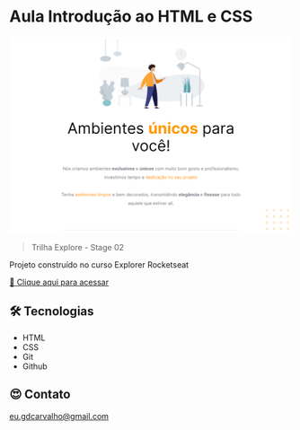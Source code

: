 # Aula Introdução ao HTML e CSS

![preview](./images/screen.png)

> Trilha Explore - Stage 02

Projeto construído no curso Explorer Rocketseat

[🔗 Clique aqui para acessar](https://ocaradaprogramacao.com.br/projeto-01-explorer/)


## 🛠 Tecnologias
- HTML
- CSS
- Git
- Github

## 😍 Contato

eu.gdcarvalho@gmail.com
